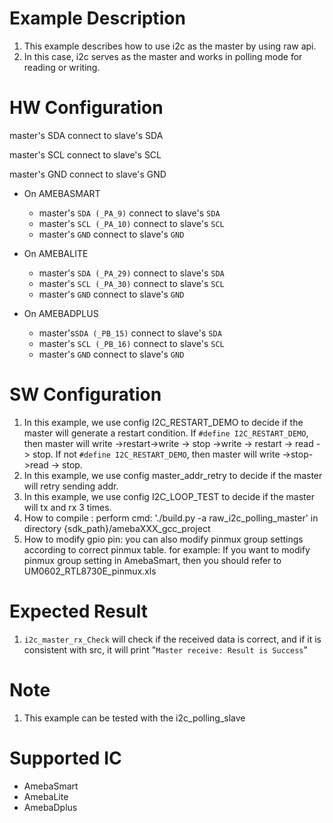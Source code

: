 # Example Description

1. This example describes how to use i2c as the master by using raw api.
2. In this case, i2c serves as the master and works in polling mode for reading or writing.

# HW Configuration

master's SDA connect to slave's SDA 

master's SCL connect to slave's SCL 

master's GND connect to slave's GND 

* On AMEBASMART
  - master's `SDA (_PA_9)` connect to slave's `SDA`
  - master's  `SCL (_PA_10)` connect to slave's `SCL` 
  - master's  `GND` connect to slave's `GND` 

* On AMEBALITE
  - master's `SDA (_PA_29)` connect to slave's `SDA`
  - master's `SCL (_PA_30)` connect to slave's `SCL` 
  - master's `GND` connect to slave's `GND` 

* On AMEBADPLUS
  - master's`SDA (_PB_15)` connect to slave's `SDA`
  - master's `SCL (_PB_16)` connect to slave's `SCL` 
  - master's `GND` connect to slave's `GND` 

# SW Configuration

1. In this example, we use config I2C_RESTART_DEMO to decide if the master will generate a restart condition.
   		If `#define I2C_RESTART_DEMO`, then master will write ->restart->write -> stop ->write -> restart -> read -> stop.
   		If not `#define I2C_RESTART_DEMO`, then master will write ->stop->read -> stop.
2. In this example, we use config master_addr_retry to decide if the master will retry sending addr.
3. In this example, we use config I2C_LOOP_TEST to decide if the master will tx and rx 3 times.
4. How to compile :
   		perform cmd: './build.py -a raw_i2c_polling_master' in directory {sdk_path}/amebaXXX_gcc_project
5. How to modify gpio pin:
   you can also modify pinmux group settings according to correct pinmux table.
   for example: 
   	If you want to modify pinmux group setting in AmebaSmart, then you should refer to UM0602_RTL8730E_pinmux.xls

# Expected Result

1. `i2c_master_rx_Check` will check if the received data is correct, and if it is consistent with src, it will print "`Master receive: Result is Success`"

# Note

1. This example can be tested with the i2c_polling_slave

# Supported IC

* AmebaSmart
* AmebaLite
* AmebaDplus

